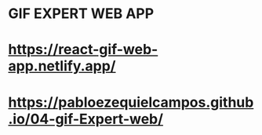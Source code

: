     
#           GIF EXPERT WEB APP

# https://react-gif-web-app.netlify.app/

# https://pabloezequielcampos.github.io/04-gif-Expert-web/

